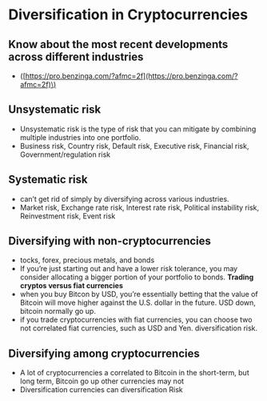 # Diversification in Cryptocurrencies

## Know about the most recent developments across different industries

* \([https://pro.benzinga.com/?afmc=2f](https://pro.benzinga.com/?afmc=2f)\)

## Unsystematic risk

* Unsystematic risk is the type of risk that you can mitigate by combining multiple industries into one portfolio.
* Business risk, Country risk, Default risk, Executive risk, Financial risk, Government/regulation risk

## Systematic risk

* can’t get rid of simply by diversifying across various industries.
* Market risk, Exchange rate risk, Interest rate risk, Political instability risk, Reinvestment risk, Event risk

## Diversifying with non-cryptocurrencies

* tocks, forex, precious metals, and bonds
* If you’re just starting out and have a lower risk tolerance, you may consider allocating a bigger portion of your portfolio to bonds. **Trading cryptos versus fiat currencies**
* when you buy Bitcon by USD, you’re essentially betting that the value of Bitcoin will move higher against the U.S. dollar in the future. USD down, bitcoin normally go up. 
* if you trade cryptocurrencies with fiat currencies, you can choose two not correlated fiat currencies, such as USD and Yen. diversification risk.

## Diversifying among cryptocurrencies

* A lot of cryptocurrencies a correlated to Bitcoin in the short-term, but long term, Bitcoin go up other currencies may not
* Diversification currencies can diversification Risk

